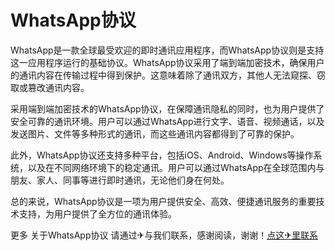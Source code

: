 # WhatsApp协议

WhatsApp是一款全球最受欢迎的即时通讯应用程序，而WhatsApp协议则是支持这一应用程序运行的基础协议。WhatsApp协议采用了端到端加密技术，确保用户的通讯内容在传输过程中得到保护。这意味着除了通讯双方，其他人无法窥探、窃取或篡改通讯内容。

采用端到端加密技术的WhatsApp协议，在保障通讯隐私的同时，也为用户提供了安全可靠的通讯环境。用户可以通过WhatsApp进行文字、语音、视频通话，以及发送图片、文件等多种形式的通讯，而这些通讯内容都得到了可靠的保护。

此外，WhatsApp协议还支持多种平台，包括iOS、Android、Windows等操作系统，以及在不同网络环境下的稳定通讯。用户可以通过WhatsApp在全球范围内与朋友、家人、同事等进行即时通讯，无论他们身在何处。

总的来说，WhatsApp协议是一项为用户提供安全、高效、便捷通讯服务的重要技术支持，为用户提供了全方位的通讯体验。

更多 关于WhatsApp协议 请通过✈与我们联系，感谢阅读，谢谢！[点这✈里联系](https://sms.k02.cc)